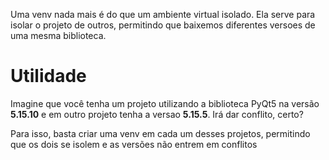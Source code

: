 Uma venv nada mais é do que um ambiente virtual isolado. Ela serve para isolar o projeto de outros, permitindo que baixemos diferentes versoes de uma mesma biblioteca.

# Utilidade
Imagine que você tenha um projeto utilizando a biblioteca PyQt5 na versão **5.15.10** e em outro projeto tenha a versao **5.15.5**. Irá dar conflito, certo?

Para isso, basta criar uma venv em cada um desses projetos, permitindo que os dois se isolem e as versões não entrem em conflitos